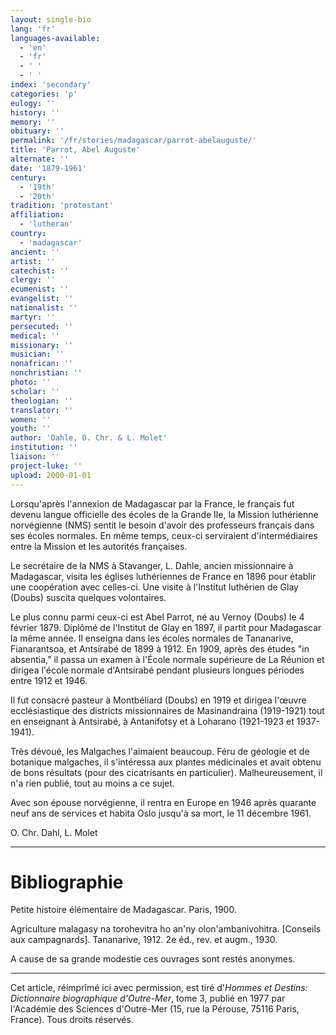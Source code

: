```yaml
---
layout: single-bio
lang: 'fr'
languages-available:
  - 'en'
  - 'fr'
  - ' '
  - ' '
index: 'secondary'
categories: 'p'
eulogy: ''
history: ''
memory: ''
obituary: ''
permalink: '/fr/stories/madagascar/parrot-abelauguste/'
title: 'Parrot, Abel Auguste'
alternate: ''
date: '1879-1961'
century:
  - '19th'
  - '20th'
tradition: 'protestant'
affiliation:
  - 'lutheran'
country:
  - 'madagascar'
ancient: ''
artist: ''
catechist: ''
clergy: ''
ecumenist: ''
evangelist: ''
nationalist: ''
martyr: ''
persecuted: ''
medical: ''
missionary: ''
musician: ''
nonafrican: ''
nonchristian: ''
photo: ''
scholar: ''
theologian: ''
translator: ''
women: ''
youth: ''
author: 'Dahle, O. Chr. & L. Molet'
institution: ''
liaison: ''
project-luke: ''
upload: 2000-01-01
---
```



Lorsqu'après l'annexion de Madagascar par la France, le français fut devenu langue officielle des écoles de la Grande Ile, la Mission luthérienne norvégienne (NMS) sentit le besoin d'avoir des professeurs français dans ses écoles normales. En même temps, ceux-ci serviraient d'intermédiaires entre la Mission et les autorités françaises.

Le secrétaire de la NMS à Stavanger, L. Dahle, ancien missionnaire à Madagascar, visita les églises luthériennes de France en 1896 pour établir une coopération avec celles-ci. Une visite à l'Institut luthérien de Glay (Doubs) suscita quelques volontaires.

Le plus connu parmi ceux-ci est Abel Parrot, né au Vernoy (Doubs) le 4 février 1879. Diplômé de l'Institut de Glay en 1897, il partit pour Madagascar la même année. Il enseigna dans les écoles normales de Tananarive, Fianarantsoa, et Antsirabé de 1899 à 1912. En 1909, après des études "in absentia," il passa un examen à l'École normale supérieure de La Réunion et dirigea l'école normale d'Antsirabé pendant plusieurs longues périodes entre 1912 et 1946.

Il fut consacré pasteur à Montbéliard (Doubs) en 1919 et dirigea l'œuvre ecclésiastique des districts missionnaires de Masinandraina (1919-1921) tout en enseignant à Antsirabé, à Antanifotsy et à Loharano (1921-1923 et 1937-1941).

Très dévoué, les Malgaches l'aimaient beaucoup. Féru de géologie et de botanique malgaches, il s'intéressa aux plantes médicinales et avait obtenu de bons résultats (pour des cicatrisants en particulier). Malheureusement, il n'a rien publié, tout au moins a ce sujet.

Avec son épouse norvégienne, il rentra en Europe en 1946 après quarante neuf ans de services et habita Oslo jusqu'à sa mort, le 11 décembre 1961.

O. Chr. Dahl, L. Molet

---

# Bibliographie

Petite histoire élémentaire de Madagascar. Paris, 1900.

Agriculture malagasy na torohevitra ho an'ny olon'ambanivohitra. [Conseils aux campagnards]. Tananarive, 1912. 2e éd., rev. et augm., 1930.

A cause de sa grande modestie ces ouvrages sont restés anonymes.

---

Cet article, réimprîmé ici avec permission, est tiré d'*Hommes et Destins: Dictionnaire biographique d'Outre-Mer*, tome 3, publié en 1977 par l'Académie des Sciences d'Outre-Mer (15, rue la Pérouse, 75116 Paris, France). Tous droits réservés.